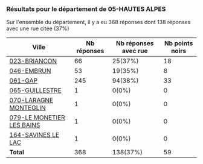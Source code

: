 ### Résultats pour le département de 05-HAUTES ALPES

Sur l'ensemble du département, il y a eu 368 réponses dont 138 réponses avec une rue citée (37%)

| Ville | Nb réponses | Nb réponses avec rue | Nb points noirs |
|-------------|-------------|----------------------|-----------------|
|<a href='023-BRIANCON.md'>023-BRIANCON</a>|66|25(37%)|18|
|<a href='046-EMBRUN.md'>046-EMBRUN</a>|53|19(35%)|8|
|<a href='061-GAP.md'>061-GAP</a>|245|94(38%)|33|
|<a href='065-GUILLESTRE.md'>065-GUILLESTRE</a>|1|0(0%)|0|
|<a href='070-LARAGNE MONTEGLIN.md'>070-LARAGNE MONTEGLIN</a>|1|0(0%)|0|
|<a href='079-LE MONETIER LES BAINS.md'>079-LE MONETIER LES BAINS</a>|1|0(0%)|0|
|<a href='164-SAVINES LE LAC.md'>164-SAVINES LE LAC</a>|1|0(0%)|0|
| **Total** |368|138(37%)|59|

